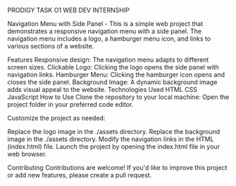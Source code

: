 PRODIGY TASK O1 WEB DEV INTERNSHIP

Navigation Menu with Side Panel - 
This is a simple web project that demonstrates a responsive navigation menu with a side panel. The navigation menu includes a logo, a hamburger menu icon, and links to various sections of a website.

Features
Responsive design: The navigation menu adapts to different screen sizes.
Clickable Logo: Clicking the logo opens the side panel with navigation links.
Hamburger Menu: Clicking the hamburger icon opens and closes the side panel.
Background Image: A dynamic background image adds visual appeal to the website.
Technologies Used
HTML
CSS
JavaScript
How to Use
Clone the repository to your local machine:
Open the project folder in your preferred code editor.

Customize the project as needed:

Replace the logo image in the ./assets directory. Replace the background image in the ./assets directory. Modify the navigation links in the HTML (index.html) file. Launch the project by opening the index.html file in your web browser.

Contributing Contributions are welcome! If you'd like to improve this project or add new features, please create a pull request.
